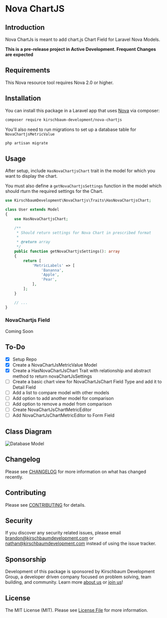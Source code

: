 # Nova ChartJS

## Introduction
Nova ChartJs is meant to add chart.js Chart Field for Laravel Nova Models.

**This is a pre-release project in Active Development. Frequent Changes are expected**

## Requirements

This Nova resource tool requires Nova 2.0 or higher.

## Installation

You can install this package in a Laravel app that uses [Nova](https://nova.laravel.com) via composer:

```bash
composer require kirschbaum-development/nova-chartjs
```

You'll also need to run migrations to set up a database table for `NovaChartjsMetricValue`

```bash
php artisan migrate
```
## Usage

After setup, include `HasNovaChartjsChart` trait in the model for which you want to display the chart.

You must also define a `getNovaChartjsSettings` function in the model which should rturn the required settings for the Chart.

```php
use KirschbaumDevelopment\NovaChartjs\Traits\HasNovaChartjsChart;

class User extends Model
{
    use HasNovaChartjsChart;

    /**
     * Should return settings for Nova Chart in prescribed format
     *
     * @return array
     */
    public function getNovaChartjsSettings(): array
    {
        return [
            'MetricLabels' => [
                'Bananna',
                'Apple',
                'Pear',
            ],
        ];
    }

    // ...
}
```
### NovaChartjs Field

Coming Soon

## To-Do
- [x] Setup Repo
- [x] Create a NovaChartJsMetricValue Model
- [x] Create a HasNovaChartJsChart Trait with relationship and abstract method to return novaChartJsSettings
- [ ] Create a basic chart view for NovaChartJsChart Field Type and add it to Detail Field
- [ ] Add a list to compare model with other models
- [ ] Add option to add another model for comparison
- [ ] Add option to remove a model from comparison
- [ ] Create NovaChartJsChartMetricEditor
- [ ] Add NovaChartJsChartMetricEditor to Form Field

## Class Diagram
![Database Model](https://i.imgur.com/CMsJ7NK.jpg "Class Diagram")

## Changelog

Please see [CHANGELOG](CHANGELOG.md) for more information on what has changed recently.

## Contributing

Please see [CONTRIBUTING](CONTRIBUTING.md) for details.

## Security

If you discover any security related issues, please email brandon@kirschbaumdevelopment.com or nathan@kirschbaumdevelopment.com instead of using the issue tracker.

## Sponsorship

Development of this package is sponsored by Kirschbaum Development Group, a developer driven company focused on problem solving, team building, and community. Learn more [about us](https://kirschbaumdevelopment.com) or [join us](https://careers.kirschbaumdevelopment.com)!

## License

The MIT License (MIT). Please see [License File](LICENSE.md) for more information.
